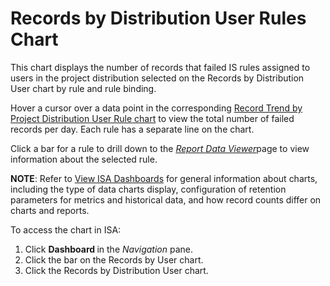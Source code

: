 # Records by Distribution User Rules Chart

This chart displays the number of records that failed IS rules assigned
to users in the project distribution selected on the Records by
Distribution User chart by rule and rule binding.

Hover a cursor over a data point in the corresponding [Record Trend by
Project Distribution User Rule
chart](Record_Trend_Prjt_Distrib_User_Rule) to view the total number
of failed records per day. Each rule has a separate line on the chart.

Click a bar for a rule to drill down to the [*Report Data
Viewer*](../Page_Desc/Report_Data_Viewer)page to view information
about the selected rule.

<span style="font-weight: bold;">NOTE</span>: Refer to [View ISA
Dashboards](View_ISA_Dashboards) for general information about
charts, including the type of data charts display, configuration of
retention parameters for metrics and historical data, and how record
counts differ on charts and reports.

To access the chart in ISA:

1.  Click <span style="text-indent: -20px;font-weight: bold;">Dashboard
    </span>in the
    <span style="text-indent: -20px;font-style: italic;">Navigation</span>
    pane.
2.  Click the bar on the Records by User chart.
3.  Click the Records by Distribution User chart.
